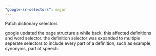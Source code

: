 ```yaml
---
"google-sr-selectors": major
---
```


Patch dictionary selectors

google updated the page structure a while back. this affected definitions and word selector.
the definition selector was expanded to multiple seperate selectors to include every part of a definition, such as example, synonyms, part of speech.